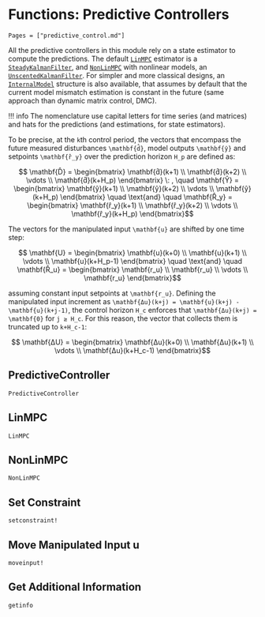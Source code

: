 # Functions: Predictive Controllers

```@contents
Pages = ["predictive_control.md"]
```

All the predictive controllers in this module rely on a state estimator to compute the
predictions. The default [`LinMPC`](@ref) estimator is a [`SteadyKalmanFilter`](@ref), and
[`NonLinMPC`](@ref) with nonlinear models, an [`UnscentedKalmanFilter`](@ref). For simpler
and more classical designs, an [`InternalModel`](@ref) structure is also available, that
assumes by default that the current model mismatch estimation is constant in the future
(same approach than dynamic matrix control, DMC).

!!! info
    The nomenclature use capital letters for time series (and matrices) and hats for the
    predictions (and estimations, for state estimators).

To be precise, at the ``k``th control period, the vectors that encompass the future measured
disturbances ``\mathbf{d̂}``, model outputs ``\mathbf{ŷ}`` and setpoints ``\mathbf{r̂_y}``
over the prediction horizon ``H_p`` are defined as:

```math
    \mathbf{D̂} = \begin{bmatrix}
        \mathbf{d̂}(k+1)   \\ \mathbf{d̂}(k+2)   \\ \vdots  \\ \mathbf{d̂}(k+H_p)
    \end{bmatrix} \: , \quad
    \mathbf{Ŷ} = \begin{bmatrix}
        \mathbf{ŷ}(k+1)   \\ \mathbf{ŷ}(k+2)   \\ \vdots  \\ \mathbf{ŷ}(k+H_p)
    \end{bmatrix} \quad \text{and} \quad
    \mathbf{R̂_y} = \begin{bmatrix}
        \mathbf{r̂_y}(k+1) \\ \mathbf{r̂_y}(k+2) \\ \vdots  \\ \mathbf{r̂_y}(k+H_p)
    \end{bmatrix}
```

The vectors for the manipulated input ``\mathbf{u}`` are shifted by one time step:

```math
    \mathbf{U} = \begin{bmatrix}
        \mathbf{u}(k+0) \\ \mathbf{u}(k+1) \\ \vdots  \\ \mathbf{u}(k+H_p-1)
    \end{bmatrix} \quad \text{and} \quad
    \mathbf{R̂_u} = \begin{bmatrix}
        \mathbf{r_u}    \\ \mathbf{r_u}    \\ \vdots  \\ \mathbf{r_u}
    \end{bmatrix}
```

assuming constant input setpoints at ``\mathbf{r_u}``. Defining the manipulated input
increment as ``\mathbf{Δu}(k+j) = \mathbf{u}(k+j) - \mathbf{u}(k+j-1)``, the control horizon
``H_c`` enforces that ``\mathbf{Δu}(k+j) = \mathbf{0}`` for ``j ≥ H_c``. For this reason,
the vector that collects them is truncated up to ``k+H_c-1``:

```math
    \mathbf{ΔU} =
    \begin{bmatrix}
        \mathbf{Δu}(k+0) \\ \mathbf{Δu}(k+1) \\ \vdots  \\ \mathbf{Δu}(k+H_c-1)
    \end{bmatrix}
```

## PredictiveController

```@docs
PredictiveController
```

## LinMPC

```@docs
LinMPC
```

## NonLinMPC

```@docs
NonLinMPC
```

## Set Constraint

```@docs
setconstraint!
```

## Move Manipulated Input u

```@docs
moveinput!
```

## Get Additional Information

```@docs
getinfo
```
